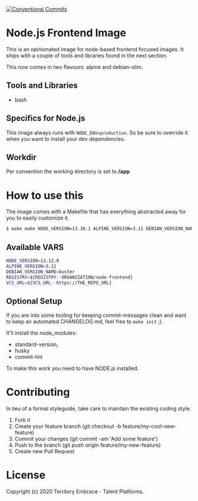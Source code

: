 [![Conventional Commits](https://img.shields.io/badge/Conventional%20Commits-1.0.0-yellow.svg)](https://conventionalcommits.org)

# Node.js Frontend Image

This is an opinionated image for node-based frontend focused images.
It ships with a couple of tools and libraries found in the next section.

This now comes in two flavours: alpine and debian-slim.

## Tools and Libraries

* bash

## Specifics for Node.js

This image always runs with `NODE_ENV=production`. So be sure to override it when you want to install your dev dependencies.

## Workdir

Per convention the working directory is set to **/app**

# How to use this

The image comes with a Makefile that has everything abstracted away for you to easily customize it.

```bash
$ make make NODE_VERSION=13.10.1 ALPINE_VERSION=3.11 DEBIAN_VERSION_NAME=buster build push
```

## Available VARS

```bash
NODE_VERSION=13.12.0
ALPINE_VERSION=3.11
DEBIAN_VERSION_NAME=buster
REGISTRY=${REGISTRY:-ORGANIZATION/node-frontend}
VCS_URL=${VCS_URL:-https://THE_REPO_URL}
```

## Optional Setup

If you are into some tooling for keeping commit-messages clean and want to keep an automated CHANGELOG.md, feel free to `make init` ;).

It'll install the node_modules:
- standard-version,
- husky
- commit-lint

To make this work you need to have NODE.js installed.

# Contributing
In lieu of a formal styleguide, take care to maintain the existing coding style.

1. Fork it
2. Create your feature branch (git checkout -b feature/my-cool-new-feature)
3. Commit your changes (git commit -am 'Add some feature')
4. Push to the branch (git push origin feature/my-new-feature)
5. Create new Pull Request

# License
Copyright (c) 2020 Territory Embrace - Talent Platforms.
